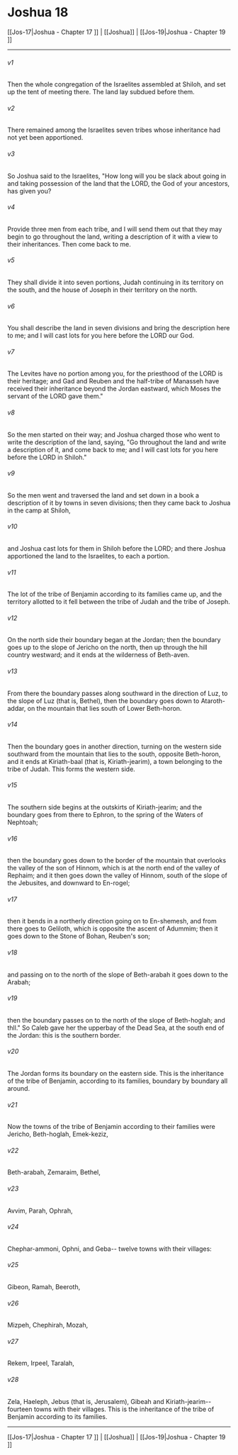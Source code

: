 # Joshua 18

[[Jos-17|Joshua - Chapter 17 ]] | [[Joshua]] | [[Jos-19|Joshua - Chapter 19 ]]
***

###### v1
Then the whole congregation of the Israelites assembled at Shiloh, and set up the tent of meeting there. The land lay subdued before them.
###### v2
There remained among the Israelites seven tribes whose inheritance had not yet been apportioned.
###### v3
So Joshua said to the Israelites, "How long will you be slack about going in and taking possession of the land that the LORD, the God of your ancestors, has given you?
###### v4
Provide three men from each tribe, and I will send them out that they may begin to go throughout the land, writing a description of it with a view to their inheritances. Then come back to me.
###### v5
They shall divide it into seven portions, Judah continuing in its territory on the south, and the house of Joseph in their territory on the north.
###### v6
You shall describe the land in seven divisions and bring the description here to me; and I will cast lots for you here before the LORD our God.
###### v7
The Levites have no portion among you, for the priesthood of the LORD is their heritage; and Gad and Reuben and the half-tribe of Manasseh have received their inheritance beyond the Jordan eastward, which Moses the servant of the LORD gave them."
###### v8
So the men started on their way; and Joshua charged those who went to write the description of the land, saying, "Go throughout the land and write a description of it, and come back to me; and I will cast lots for you here before the LORD in Shiloh."
###### v9
So the men went and traversed the land and set down in a book a description of it by towns in seven divisions; then they came back to Joshua in the camp at Shiloh,
###### v10
and Joshua cast lots for them in Shiloh before the LORD; and there Joshua apportioned the land to the Israelites, to each a portion.
###### v11
The lot of the tribe of Benjamin according to its families came up, and the territory allotted to it fell between the tribe of Judah and the tribe of Joseph.
###### v12
On the north side their boundary began at the Jordan; then the boundary goes up to the slope of Jericho on the north, then up through the hill country westward; and it ends at the wilderness of Beth-aven.
###### v13
From there the boundary passes along southward in the direction of Luz, to the slope of Luz (that is, Bethel), then the boundary goes down to Ataroth-addar, on the mountain that lies south of Lower Beth-horon.
###### v14
Then the boundary goes in another direction, turning on the western side southward from the mountain that lies to the south, opposite Beth-horon, and it ends at Kiriath-baal (that is, Kiriath-jearim), a town belonging to the tribe of Judah. This forms the western side.
###### v15
The southern side begins at the outskirts of Kiriath-jearim; and the boundary goes from there to Ephron, to the spring of the Waters of Nephtoah;
###### v16
then the boundary goes down to the border of the mountain that overlooks the valley of the son of Hinnom, which is at the north end of the valley of Rephaim; and it then goes down the valley of Hinnom, south of the slope of the Jebusites, and downward to En-rogel;
###### v17
then it bends in a northerly direction going on to En-shemesh, and from there goes to Geliloth, which is opposite the ascent of Adummim; then it goes down to the Stone of Bohan, Reuben's son;
###### v18
and passing on to the north of the slope of Beth-arabah it goes down to the Arabah;
###### v19
then the boundary passes on to the north of the slope of Beth-hoglah; and thll." So Caleb gave her the upperbay of the Dead Sea, at the south end of the Jordan: this is the southern border.
###### v20
The Jordan forms its boundary on the eastern side. This is the inheritance of the tribe of Benjamin, according to its families, boundary by boundary all around.
###### v21
Now the towns of the tribe of Benjamin according to their families were Jericho, Beth-hoglah, Emek-keziz,
###### v22
Beth-arabah, Zemaraim, Bethel,
###### v23
Avvim, Parah, Ophrah,
###### v24
Chephar-ammoni, Ophni, and Geba-- twelve towns with their villages:
###### v25
Gibeon, Ramah, Beeroth,
###### v26
Mizpeh, Chephirah, Mozah,
###### v27
Rekem, Irpeel, Taralah,
###### v28
Zela, Haeleph, Jebus (that is, Jerusalem), Gibeah and Kiriath-jearim-- fourteen towns with their villages. This is the inheritance of the tribe of Benjamin according to its families.

***

[[Jos-17|Joshua - Chapter 17 ]] | [[Joshua]] | [[Jos-19|Joshua - Chapter 19 ]]
